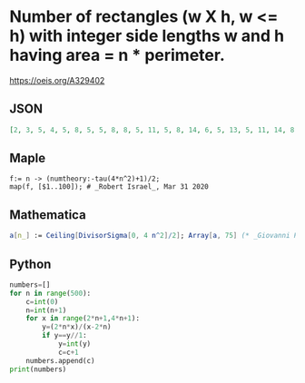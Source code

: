 # Number of rectangles \(w X h, w <\= h\) with integer side lengths w and h having area \= n \* perimeter\.
https://oeis.org/A329402
## JSON
```JSON
[2, 3, 5, 4, 5, 8, 5, 5, 8, 8, 5, 11, 5, 8, 14, 6, 5, 13, 5, 11, 14, 8, 5, 14, 8, 8, 11, 11, 5, 23, 5, 7, 14, 8, 14, 18, 5, 8, 14, 14, 5, 23, 5, 11, 23, 8, 5, 17, 8, 13, 14, 11, 5, 18, 14, 14, 14, 8, 5, 32, 5, 8, 23, 8, 14, 23, 5, 11, 14, 23, 5, 23, 5, 8, 23]
```
## Maple
```Maple
f:= n -> (numtheory:-tau(4*n^2)+1)/2;
map(f, [$1..100]); # _Robert Israel_, Mar 31 2020
```
## Mathematica
```Mathematica
a[n_] := Ceiling[DivisorSigma[0, 4 n^2]/2]; Array[a, 75] (* _Giovanni Resta_, Mar 29 2020 *)
```
## Python
```Python
numbers=[]
for n in range(500):
    c=int(0)
    n=int(n+1)
    for x in range(2*n+1,4*n+1):
        y=(2*n*x)/(x-2*n)
        if y==y//1:
            y=int(y)
            c=c+1
    numbers.append(c)
print(numbers)
```
